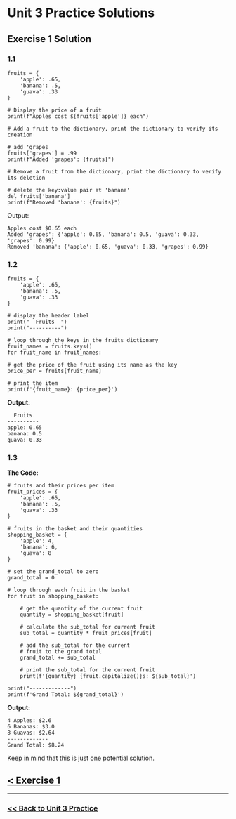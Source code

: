 # Unit 3 Practice Solutions

## **Exercise 1 Solution**

### **1.1**

    fruits = {
        'apple': .65,
        'banana': .5,
        'guava': .33
    }

    # Display the price of a fruit
    print(f"Apples cost ${fruits['apple']} each")

    # Add a fruit to the dictionary, print the dictionary to verify its creation

    # add 'grapes
    fruits['grapes'] = .99
    print(f"Added 'grapes': {fruits}")

    # Remove a fruit from the dictionary, print the dictionary to verify its deletion

    # delete the key:value pair at 'banana'
    del fruits['banana']
    print(f"Removed 'banana': {fruits}")


Output:

    Apples cost $0.65 each
    Added 'grapes': {'apple': 0.65, 'banana': 0.5, 'guava': 0.33, 'grapes': 0.99}
    Removed 'banana': {'apple': 0.65, 'guava': 0.33, 'grapes': 0.99}

### **1.2**

    fruits = {
        'apple': .65,
        'banana': .5,
        'guava': .33
    }

    # display the header label
    print("  Fruits  ")
    print("----------")

    # loop through the keys in the fruits dictionary
    fruit_names = fruits.keys()
    for fruit_name in fruit_names:

    # get the price of the fruit using its name as the key
    price_per = fruits[fruit_name]

    # print the item
    print(f'{fruit_name}: {price_per}')

**Output:**

      Fruits  
    ----------
    apple: 0.65
    banana: 0.5
    guava: 0.33

### **1.3**

**The Code:**


    # fruits and their prices per item
    fruit_prices = {
        'apple': .65,
        'banana': .5,
        'guava': .33
    }

    # fruits in the basket and their quantities
    shopping_basket = {
        'apple': 4,
        'banana': 6,
        'guava': 8
    }

    # set the grand_total to zero
    grand_total = 0

    # loop through each fruit in the basket
    for fruit in shopping_basket:
    
        # get the quantity of the current fruit
        quantity = shopping_basket[fruit]

        # calculate the sub_total for current fruit
        sub_total = quantity * fruit_prices[fruit]

        # add the sub_total for the current
        # fruit to the grand total
        grand_total += sub_total

        # print the sub_total for the current fruit
        print(f'{quantity} {fruit.capitalize()}s: ${sub_total}')

    print("-------------")
    print(f'Grand Total: ${grand_total}')

**Output:**

    4 Apples: $2.6
    6 Bananas: $3.0
    8 Guavas: $2.64
    -------------
    Grand Total: $8.24

Keep in mind that this is just one potential solution.

## [< Exercise 1](../exercise_1.md)
---

### [<< Back to Unit 3 Practice](/practice/unit_3/)
